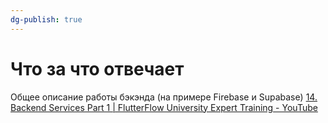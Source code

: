 ```yaml
---
dg-publish: true
---
```

# Что за что отвечает


Общее описание работы бэкэнда (на примере Firebase и Supabase)
[14. Backend Services Part 1 | FlutterFlow University Expert Training - YouTube](https://www.youtube.com/watch?v=6WaPYOHZB2E)
